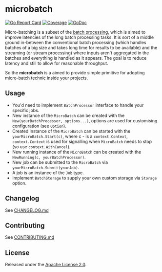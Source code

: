 # microbatch

[![Go Report Card](https://goreportcard.com/badge/github.com/zoomio/microbatch)](https://goreportcard.com/report/github.com/zoomio/microbatch)
[![Coverage](https://codecov.io/gh/zoomio/microbatch/branch/main/graph/badge.svg)](https://codecov.io/gh/zoomio/microbatch)
[![GoDoc](https://godoc.org/github.com/zoomio/microbatch?status.svg)](https://godoc.org/github.com/zoomio/microbatch)

Micro-batching is a subset of the [batch processing](https://en.wikipedia.org/wiki/Batch_processing), which is aimed to improve latencies of the long batch processing tasks. It is sort of a middle ground in-between the conventional batch processing (which handles batches of a big size and takes long time for results to be available) and the streaming (or stream processing) where inputs aren't aggregated in the batches and everything is handled as it appears. The goal is to reduce latency and still to allow for reasonable throughput.

So the **microbatch** is a aimed to provide simple primitive for adopting micro-batch technic inside your projects.

## Usage

- You'd need to implement `BatchProcessor` interface to handle your specific jobs.
- New instance of the `MicroBatch` can be created with the `New(yourBatchProcessor, options...)`, options are used for customising configuration (see `Option`). 
- Created instance of the `MicroBatch` can be started with the `yourMicroBatch.Start(c)`, where c - is a `context.Context`, `context.Context` is used for signalling when `MicroBatch` needs to stop (so use `context.WithCancel`).
- New running instance of the `MicroBatch` can be created with the `NewRunning(c, yourBatchProcessor)`.
- New job can be submitted to the `MicroBatch` via `yourMicroBatch.Submit(yourJob)`.
- A job is an instance of the `Job` type.
- Implement `BatchStorage` to supply your own custom storage via `Storage` option.

## Changelog

See [CHANGELOG.md](https://raw.githubusercontent.com/zoomio/microbatch/main/CHANGELOG.md)

## Contributing

See [CONTRIBUTING.md](https://raw.githubusercontent.com/zoomio/microbatch/main/CONTRIBUTING.md)

## License

Released under the [Apache License 2.0](https://raw.githubusercontent.com/zoomio/microbatch/main/LICENSE).
